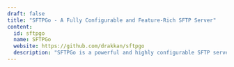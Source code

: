 ```yaml
---
draft: false
title: "SFTPGo - A Fully Configurable and Feature-Rich SFTP Server"
content:
  id: sftpgo
  name: SFTPGo
  website: https://github.com/drakkan/sftpgo
  description: "SFTPGo is a powerful and highly configurable SFTP server that supports a wide range of protocols, including SFTP, HTTP/S, FTP/S, and WebDAV. With multiple storage backend options, it offers an intuitive web UI, robust API, and a wide range of features to ensure secure and efficient file management."
---
```

